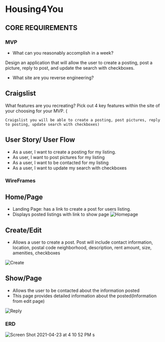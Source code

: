 # Housing4You

## CORE REQUIREMENTS

### MVP
- What can you reasonably accomplish in a week?

Design an application that will allow the user to create a posting, post a picture, reply to post, and update the search with checkboxes. 

 - What site are you reverse engineering?

Craigslist 
- 
What features are you recreating?
Pick out 4 key features within the site of your choosing for your MVP. (
    
    Craigslist you will be able to create a posting, post pictures, reply to posting, update search with checkboxes)

## User Story/ User Flow
- As a user, I want to create a posting for my listing.
- As user, I want to post pictures for my listing 
- As a user, I want to be contacted for my listing 
- As a user, I want to update my search with checkboxes 

### WireFrames 

## Home/Page
- Landing Page: has a link to create a post for users listing.
- Displays posted listings with link to show page 
![Homepage](https://media.git.generalassemb.ly/user/35030/files/4eb1bd00-a442-11eb-971d-15b4faae90e8)

## Create/Edit 
- Allows a user to create a post. Post will include contact information, location, postal code neighborhood, description, rent amount, size, amenities, checkboxes

![Create](https://media.git.generalassemb.ly/user/35030/files/8e78a480-a442-11eb-8cc0-e2b38d4685b7)

## Show/Page 
- Allows the user to be contacted about the information posted
- This page provides detailed information about the posted(Information from edit page) 

![Reply](https://media.git.generalassemb.ly/user/35030/files/b10abd80-a442-11eb-94cc-4aa157c1a865)

### ERD 
![Screen Shot 2021-04-23 at 4 10 52 PM](https://media.git.generalassemb.ly/user/35030/files/cab13c80-a6b0-11eb-9881-7c00e3d02298)
s